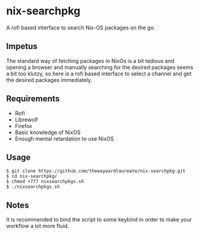# nix-searchpkg
A rofi based interface to search Nix-OS packages on the go.

## Impetus

The standard way of fetching packages in NixOs is a bit tedious and opening a browser and manually searching for the desired packages seems a bit too klutzy, so here is a rofi based interface to select a channel and get the desired packages immediately.

## Requirements 

+ Rofi
+ Librewolf
+ Firefox 
+ Basic knowledge of NixOS
+ Enough mental retardation to use NixOS

## Usage
```
$ git clone https://github.com/thewaywardlaureate/nix-searchpkg.git
$ cd nix-searchpkg/
$ chmod +777 nixsearchpkgs.sh
$ ./nixsearchpkgs.sh
```

## Notes

It is recommended to bind the script to some keybind in order to make your workflow a lot more fluid.

